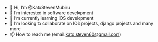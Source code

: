 - 👋 Hi, I’m @KatoStevenMubiru
- 👀 I’m interested in software development
- 🌱 I’m currently learning IOS development
- 💞️ I’m looking to collaborate on IOS projects, django projects and many more
- 📫 How to reach me (email:kato.steven60@gmail.com)

<!---
KatoStevenMubiru/KatoStevenMubiru is a ✨ special ✨ repository because its `README.md` (this file) appears on your GitHub profile.
You can click the Preview link to take a look at your changes.
--->
